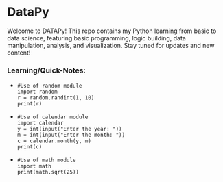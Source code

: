 # DataPy
Welcome to DATAPy! This repo contains my Python learning from basic to data science, featuring basic programming, logic building, data manipulation, analysis, and visualization. Stay tuned for updates and new content!

### **Learning/Quick-Notes:**  
-     #Use of random module
      import random
      r = random.randint(1, 10)
      print(r)

-     #Use of calendar module
      import calendar
      y = int(input("Enter the year: "))
      m = int(input("Enter the month: "))
      c = calendar.month(y, m)
      print(c)

-     #Use of math module
      import math
      print(math.sqrt(25))
